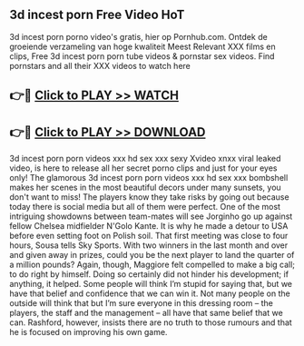 ## 3d incest porn Free Video HoT 

3d incest porn porno video's gratis, hier op Pornhub.com. Ontdek de groeiende verzameling van hoge kwaliteit Meest Relevant XXX films en clips,
Free 3d incest porn porn tube videos & pornstar sex videos. Find pornstars and all their XXX videos to watch here


## 👉🔴 [Click to PLAY >> WATCH](http://us.freeplayer.one?title=3d_incest_porn&ref=16D)

## 👉🔴 [Click to PLAY >> DOWNLOAD](http://us.freeplayer.one?title=3d_incest_porn&ref=16D)


3d incest porn porn videos xxx hd sex xxx sexy Xvideo xnxx viral leaked video, is here to release all her secret porno clips and just for your eyes only! The glamorous 3d incest porn porn videos xxx hd sex xxx bombshell makes her scenes in the most beautiful decors under many sunsets, you don't want to miss! The players know they take risks by going out because today there is social media but all of them were perfect. One of the most intriguing showdowns between team-mates will see Jorginho go up against fellow Chelsea midfielder N'Golo Kante. It is why he made a detour to USA before even setting foot on Polish soil. That first meeting was close to four hours, Sousa tells Sky Sports. With two winners in the last month and over and given away in prizes, could you be the next player to land the quarter of a million pounds? Again, though, Maggiore felt compelled to make a big call; to do right by himself. Doing so certainly did not hinder his development; if anything, it helped. Some people will think I’m stupid for saying that, but we have that belief and confidence that we can win it. Not many people on the outside will think that but I’m sure everyone in this dressing room – the players, the staff and the management – all have that same belief that we can. Rashford, however, insists there are no truth to those rumours and that he is focused on improving his own game.